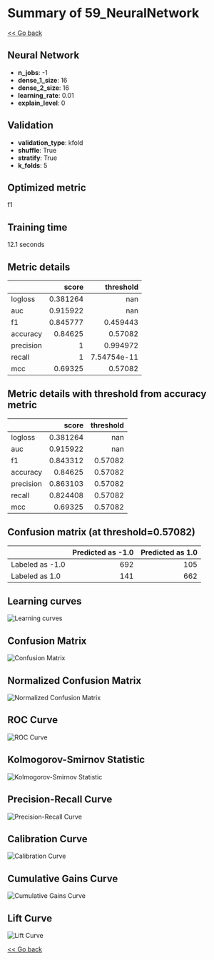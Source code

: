 # Summary of 59_NeuralNetwork

[<< Go back](../README.md)


## Neural Network
- **n_jobs**: -1
- **dense_1_size**: 16
- **dense_2_size**: 16
- **learning_rate**: 0.01
- **explain_level**: 0

## Validation
 - **validation_type**: kfold
 - **shuffle**: True
 - **stratify**: True
 - **k_folds**: 5

## Optimized metric
f1

## Training time

12.1 seconds

## Metric details
|           |    score |     threshold |
|:----------|---------:|--------------:|
| logloss   | 0.381264 | nan           |
| auc       | 0.915922 | nan           |
| f1        | 0.845777 |   0.459443    |
| accuracy  | 0.84625  |   0.57082     |
| precision | 1        |   0.994972    |
| recall    | 1        |   7.54754e-11 |
| mcc       | 0.69325  |   0.57082     |


## Metric details with threshold from accuracy metric
|           |    score |   threshold |
|:----------|---------:|------------:|
| logloss   | 0.381264 |   nan       |
| auc       | 0.915922 |   nan       |
| f1        | 0.843312 |     0.57082 |
| accuracy  | 0.84625  |     0.57082 |
| precision | 0.863103 |     0.57082 |
| recall    | 0.824408 |     0.57082 |
| mcc       | 0.69325  |     0.57082 |


## Confusion matrix (at threshold=0.57082)
|                 |   Predicted as -1.0 |   Predicted as 1.0 |
|:----------------|--------------------:|-------------------:|
| Labeled as -1.0 |                 692 |                105 |
| Labeled as 1.0  |                 141 |                662 |

## Learning curves
![Learning curves](learning_curves.png)
## Confusion Matrix

![Confusion Matrix](confusion_matrix.png)


## Normalized Confusion Matrix

![Normalized Confusion Matrix](confusion_matrix_normalized.png)


## ROC Curve

![ROC Curve](roc_curve.png)


## Kolmogorov-Smirnov Statistic

![Kolmogorov-Smirnov Statistic](ks_statistic.png)


## Precision-Recall Curve

![Precision-Recall Curve](precision_recall_curve.png)


## Calibration Curve

![Calibration Curve](calibration_curve_curve.png)


## Cumulative Gains Curve

![Cumulative Gains Curve](cumulative_gains_curve.png)


## Lift Curve

![Lift Curve](lift_curve.png)



[<< Go back](../README.md)
